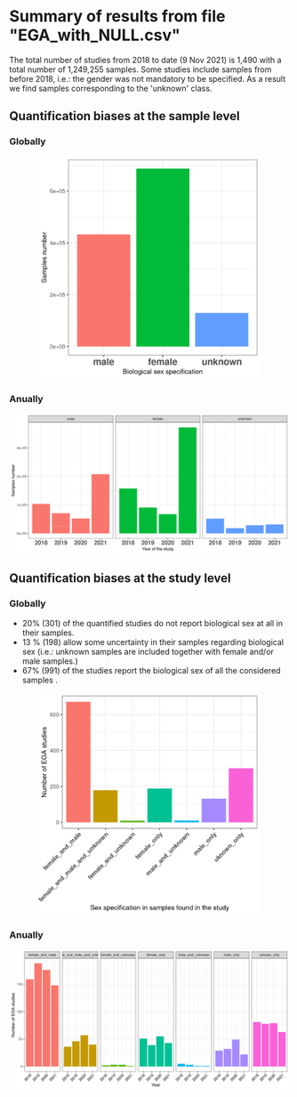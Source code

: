 # Summary of results from file "EGA_with_NULL.csv"

The total number of studies from 2018 to date (9 Nov 2021) is 1,490 with a total number of 1,249,255 samples. Some studies include samples from before 2018, i.e.: the gender was not mandatory to be specified. As a result we find samples corresponding to the 'unknown' class. 

## Quantification biases at the sample level

### Globally

<p align="center">
<img src="gender_bias_samples_ega.png" width="400" heigh="400"/>
</p>

### Anually
<p align="center">
<img src="gender_bias_samples_ega_year.png" width="800" heigh="400"/>
</p>

## Quantification biases at the study level

### Globally
  - 20% (301) of the quantified studies do not report biological sex at all in their samples. 
  - 13 % (198) allow some uncertainty in their samples regarding biological sex (i.e.: unknown samples are included together with female and/or male samples.)
  - 67% (991) of the studies report the biological sex of all the considered samples .

<p align="center">
<img src="gender_bias_study_ega.png" width="400" heigh="400"/>
</p>

### Anually
<p align="center">
<img src="gender_bias_study_ega_year.png" width="800" heigh="400"/>
</p>

